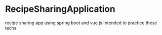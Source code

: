 # RecipeSharingApplication
recipe sharing app using spring boot and vue.js
Intended to practice these techs

